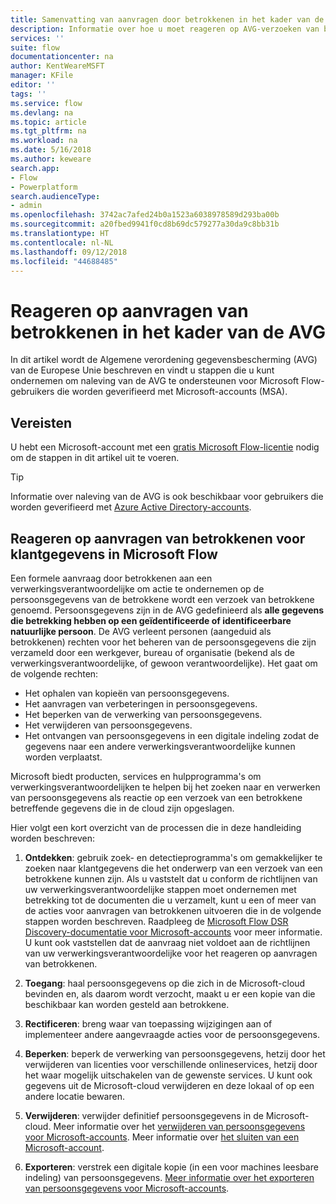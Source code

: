 ```yaml
---
title: Samenvatting van aanvragen door betrokkenen in het kader van de AVG voor Microsoft-accounts (MSA) | Microsoft Docs
description: Informatie over hoe u moet reageren op AVG-verzoeken van betrokkenen voor Microsoft Flow.
services: ''
suite: flow
documentationcenter: na
author: KentWeareMSFT
manager: KFile
editor: ''
tags: ''
ms.service: flow
ms.devlang: na
ms.topic: article
ms.tgt_pltfrm: na
ms.workload: na
ms.date: 5/16/2018
ms.author: keweare
search.app:
- Flow
- Powerplatform
search.audienceType:
- admin
ms.openlocfilehash: 3742ac7afed24b0a1523a6038978589d293ba00b
ms.sourcegitcommit: a20fbed9941f0cd8b69dc579277a30da9c8bb31b
ms.translationtype: HT
ms.contentlocale: nl-NL
ms.lasthandoff: 09/12/2018
ms.locfileid: "44688485"
---
```

# <a name="respond-to-gdpr-data-subject-rights-dsrs-requests"></a>Reageren op aanvragen van betrokkenen in het kader van de AVG

In dit artikel wordt de Algemene verordening gegevensbescherming (AVG) van de Europese Unie beschreven en vindt u stappen die u kunt ondernemen om naleving van de AVG te ondersteunen voor Microsoft Flow-gebruikers die worden geverifieerd met Microsoft-accounts (MSA).

## <a name="prerequisites"></a>Vereisten

U hebt een Microsoft-account met een [gratis Microsoft Flow-licentie](https://flow.microsoft.com/pricing/) nodig om de stappen in dit artikel uit te voeren.

>[!TIP]
> Informatie over naleving van de AVG is ook beschikbaar voor gebruikers die worden geverifieerd met [Azure Active Directory-accounts](gdpr-dsr-summary.md).
>
>

## <a name="respond-to-dsrs-for-microsoft-flow-customer-data"></a>Reageren op aanvragen van betrokkenen voor klantgegevens in Microsoft Flow

Een formele aanvraag door betrokkenen aan een verwerkingsverantwoordelijke om actie te ondernemen op de persoonsgegevens van de betrokkene wordt een verzoek van betrokkene genoemd. Persoonsgegevens zijn in de AVG gedefinieerd als **alle gegevens die betrekking hebben op een geïdentificeerde of identificeerbare natuurlijke persoon**. De AVG verleent personen (aangeduid als betrokkenen) rechten voor het beheren van de persoonsgegevens die zijn verzameld door een werkgever, bureau of organisatie (bekend als de verwerkingsverantwoordelijke, of gewoon verantwoordelijke). Het gaat om de volgende rechten:

* Het ophalen van kopieën van persoonsgegevens.
* Het aanvragen van verbeteringen in persoonsgegevens.
* Het beperken van de verwerking van persoonsgegevens.
* Het verwijderen van persoonsgegevens.
* Het ontvangen van persoonsgegevens in een digitale indeling zodat de gegevens naar een andere verwerkingsverantwoordelijke kunnen worden verplaatst.

Microsoft biedt producten, services en hulpprogramma's om verwerkingsverantwoordelijken te helpen bij het zoeken naar en verwerken van persoonsgegevens als reactie op een verzoek van een betrokkene betreffende gegevens die in de cloud zijn opgeslagen.

Hier volgt een kort overzicht van de processen die in deze handleiding worden beschreven:

1. **Ontdekken**: gebruik zoek- en detectieprogramma's om gemakkelijker te zoeken naar klantgegevens die het onderwerp van een verzoek van een betrokkene kunnen zijn. Als u vaststelt dat u conform de richtlijnen van uw verwerkingsverantwoordelijke stappen moet ondernemen met betrekking tot de documenten die u verzamelt, kunt u een of meer van de acties voor aanvragen van betrokkenen uitvoeren die in de volgende stappen worden beschreven. Raadpleeg de [Microsoft Flow DSR Discovery-documentatie voor Microsoft-accounts](gdpr-dsr-discovery-msa.md) voor meer informatie. U kunt ook vaststellen dat de aanvraag niet voldoet aan de richtlijnen van uw verwerkingsverantwoordelijke voor het reageren op aanvragen van betrokkenen.

1. **Toegang**: haal persoonsgegevens op die zich in de Microsoft-cloud bevinden en, als daarom wordt verzocht, maakt u er een kopie van die beschikbaar kan worden gesteld aan betrokkene.

1. **Rectificeren**: breng waar van toepassing wijzigingen aan of implementeer andere aangevraagde acties voor de persoonsgegevens.

1. **Beperken**: beperk de verwerking van persoonsgegevens, hetzij door het verwijderen van licenties voor verschillende onlineservices, hetzij door het waar mogelijk uitschakelen van de gewenste services. U kunt ook gegevens uit de Microsoft-cloud verwijderen en deze lokaal of op een andere locatie bewaren.

1. **Verwijderen**: verwijder definitief persoonsgegevens in de Microsoft-cloud. Meer informatie over het [verwijderen van persoonsgegevens voor Microsoft-accounts](gdpr-dsr-delete-msa.md). Meer informatie over [het sluiten van een Microsoft-account](gdpr-dsr-accountclose-msa.md).

1. **Exporteren**: verstrek een digitale kopie (in een voor machines leesbare indeling) van persoonsgegevens. [Meer informatie over het exporteren van persoonsgegevens voor Microsoft-accounts](gdpr-dsr-export-msa.md).
